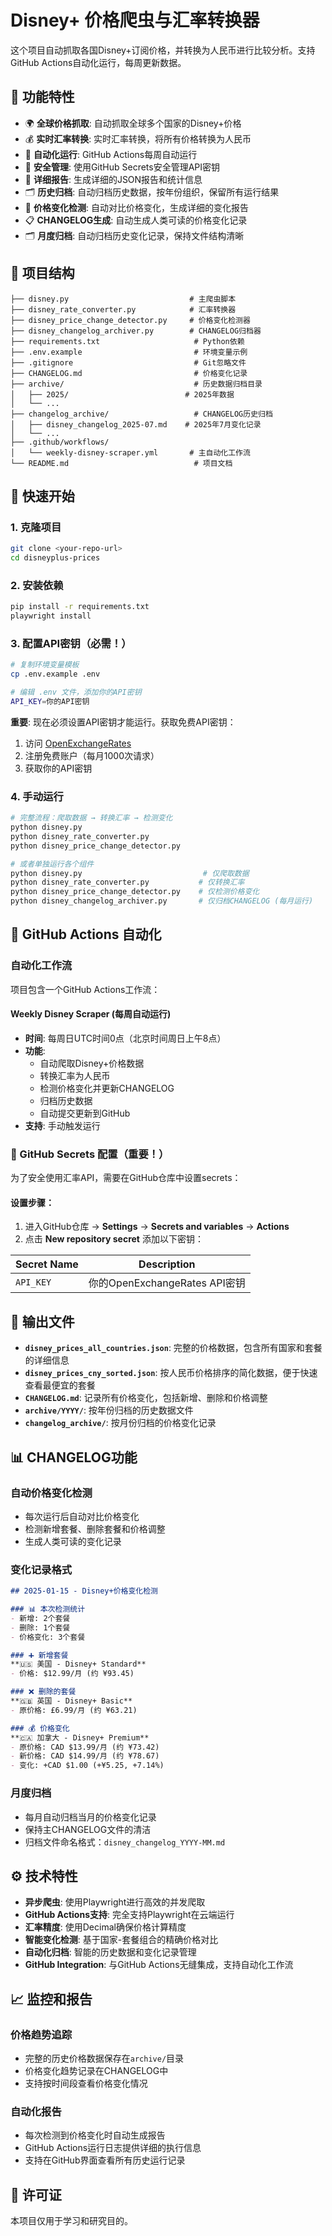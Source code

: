 # Disney+ 价格爬虫与汇率转换器

这个项目自动抓取各国Disney+订阅价格，并转换为人民币进行比较分析。支持GitHub Actions自动化运行，每周更新数据。

## 🌟 功能特性

- 🌍 **全球价格抓取**: 自动抓取全球多个国家的Disney+价格
- 💰 **实时汇率转换**: 实时汇率转换，将所有价格转换为人民币
- 🤖 **自动化运行**: GitHub Actions每周自动运行
- 🔐 **安全管理**: 使用GitHub Secrets安全管理API密钥
- 📁 **详细报告**: 生成详细的JSON报告和统计信息
- 🗂️ **历史归档**: 自动归档历史数据，按年份组织，保留所有运行结果
- 🔄 **价格变化检测**: 自动对比价格变化，生成详细的变化报告
- 📋 **CHANGELOG生成**: 自动生成人类可读的价格变化记录
- 🗂️ **月度归档**: 自动归档历史变化记录，保持文件结构清晰

## 📂 项目结构

```
├── disney.py                           # 主爬虫脚本
├── disney_rate_converter.py            # 汇率转换器
├── disney_price_change_detector.py     # 价格变化检测器
├── disney_changelog_archiver.py        # CHANGELOG归档器
├── requirements.txt                     # Python依赖
├── .env.example                         # 环境变量示例
├── .gitignore                           # Git忽略文件
├── CHANGELOG.md                         # 价格变化记录
├── archive/                             # 历史数据归档目录
│   ├── 2025/                          # 2025年数据
│   └── ...
├── changelog_archive/                   # CHANGELOG历史归档
│   ├── disney_changelog_2025-07.md    # 2025年7月变化记录
│   └── ...
├── .github/workflows/
│   └── weekly-disney-scraper.yml       # 主自动化工作流
└── README.md                            # 项目文档
```

## 🚀 快速开始

### 1. 克隆项目
```bash
git clone <your-repo-url>
cd disneyplus-prices
```

### 2. 安装依赖
```bash
pip install -r requirements.txt
playwright install
```

### 3. 配置API密钥（必需！）
```bash
# 复制环境变量模板
cp .env.example .env

# 编辑 .env 文件，添加你的API密钥
API_KEY=你的API密钥
```

**重要**: 现在必须设置API密钥才能运行。获取免费API密钥：
1. 访问 [OpenExchangeRates](https://openexchangerates.org/)
2. 注册免费账户（每月1000次请求）
3. 获取你的API密钥

### 4. 手动运行
```bash
# 完整流程：爬取数据 → 转换汇率 → 检测变化
python disney.py
python disney_rate_converter.py
python disney_price_change_detector.py

# 或者单独运行各个组件
python disney.py                           # 仅爬取数据
python disney_rate_converter.py           # 仅转换汇率
python disney_price_change_detector.py    # 仅检测价格变化
python disney_changelog_archiver.py       # 仅归档CHANGELOG (每月运行)
```

## 🤖 GitHub Actions 自动化

### 自动化工作流

项目包含一个GitHub Actions工作流：

#### **Weekly Disney Scraper** (每周自动运行)
- **时间**: 每周日UTC时间0点（北京时间周日上午8点）
- **功能**: 
  - 自动爬取Disney+价格数据
  - 转换汇率为人民币
  - 检测价格变化并更新CHANGELOG
  - 归档历史数据
  - 自动提交更新到GitHub
- **支持**: 手动触发运行

### 🔐 GitHub Secrets 配置（重要！）

为了安全使用汇率API，需要在GitHub仓库中设置secrets：

#### 设置步骤：
1. 进入GitHub仓库 → **Settings** → **Secrets and variables** → **Actions**
2. 点击 **New repository secret** 添加以下密钥：

| Secret Name | Description |
|-------------|-------------|
| `API_KEY` | 你的OpenExchangeRates API密钥 |

## 📁 输出文件

- **`disney_prices_all_countries.json`**: 完整的价格数据，包含所有国家和套餐的详细信息
- **`disney_prices_cny_sorted.json`**: 按人民币价格排序的简化数据，便于快速查看最便宜的套餐
- **`CHANGELOG.md`**: 记录所有价格变化，包括新增、删除和价格调整
- **`archive/YYYY/`**: 按年份归档的历史数据文件
- **`changelog_archive/`**: 按月份归档的价格变化记录

## 📊 CHANGELOG功能

### 自动价格变化检测
- 每次运行后自动对比价格变化
- 检测新增套餐、删除套餐和价格调整
- 生成人类可读的变化记录

### 变化记录格式
```markdown
## 2025-01-15 - Disney+价格变化检测

### 📊 本次检测统计
- 新增: 2个套餐
- 删除: 1个套餐  
- 价格变化: 3个套餐

### ➕ 新增套餐
**🇺🇸 美国 - Disney+ Standard**
- 价格: $12.99/月 (约 ¥93.45)

### ❌ 删除的套餐
**🇬🇧 英国 - Disney+ Basic**
- 原价格: £6.99/月 (约 ¥63.21)

### 💰 价格变化
**🇨🇦 加拿大 - Disney+ Premium**
- 原价格: CAD $13.99/月 (约 ¥73.42) 
- 新价格: CAD $14.99/月 (约 ¥78.67)
- 变化: +CAD $1.00 (+¥5.25, +7.14%)
```

### 月度归档
- 每月自动归档当月的价格变化记录
- 保持主CHANGELOG文件的清洁
- 归档文件命名格式：`disney_changelog_YYYY-MM.md`

## ⚙️ 技术特性

- **异步爬虫**: 使用Playwright进行高效的并发爬取
- **GitHub Actions支持**: 完全支持Playwright在云端运行
- **汇率精度**: 使用Decimal确保价格计算精度
- **智能变化检测**: 基于国家-套餐组合的精确价格对比
- **自动化归档**: 智能的历史数据和变化记录管理
- **GitHub Integration**: 与GitHub Actions无缝集成，支持自动化工作流

## 📈 监控和报告

### 价格趋势追踪
- 完整的历史价格数据保存在`archive/`目录
- 价格变化趋势记录在CHANGELOG中
- 支持按时间段查看价格变化情况

### 自动化报告
- 每次检测到价格变化时自动生成报告
- GitHub Actions运行日志提供详细的执行信息
- 支持在GitHub界面查看所有历史运行记录

## 📄 许可证

本项目仅用于学习和研究目的。

